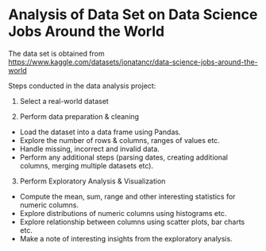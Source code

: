 # Analysis of Data Set on Data Science Jobs Around the World
The data set is obtained from https://www.kaggle.com/datasets/jonatancr/data-science-jobs-around-the-world

Steps conducted in the data analysis project:
1. Select a real-world dataset

2. Perform data preparation & cleaning 

 * Load the dataset into a data frame using Pandas.
 * Explore the number of rows & columns, ranges of values etc.
 * Handle missing, incorrect and invalid data.
 * Perform any additional steps (parsing dates, creating additional columns, merging multiple datasets etc).

3. Perform Exploratory Analysis & Visualization 

 * Compute the mean, sum, range and other interesting statistics for numeric columns.
 * Explore distributions of numeric columns using histograms etc.
 * Explore relationship between columns using scatter plots, bar charts etc.
 * Make a note of interesting insights from the exploratory analysis.



